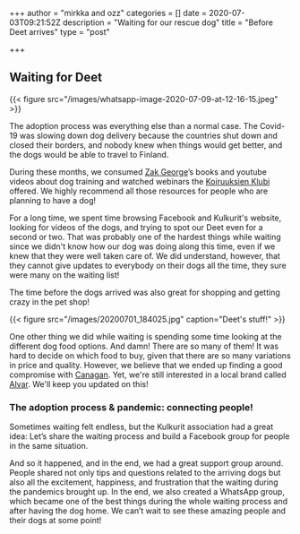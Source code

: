 +++
author = "mirkka and ozz"
categories = []
date = 2020-07-03T09:21:52Z
description = "Waiting for our rescue dog"
title = "Before Deet arrives"
type = "post"

+++
## Waiting for Deet

{{< figure src="/images/whatsapp-image-2020-07-09-at-12-16-15.jpeg" >}}

The adoption process was everything else than a normal case. The Covid-19 was slowing down dog delivery because the countries shut down and closed their borders, and nobody knew when things would get better, and the dogs would be able to travel to Finland.

During these months, we consumed [Zak George](https://www.dogtrainingrevolution.com "Zak George")’s books and youtube videos about dog training and watched webinars the [Koiruuksien Klubi ](https://www.koiruuksienklubi.fi/)offered. We highly recommend all those resources for people who are planning to have a dog!

For a long time, we spent time browsing Facebook and Kulkurit's website, looking for videos of the dogs, and trying to spot our Deet even for a second or two. That was probably one of the hardest things while waiting since we didn't know how our dog was doing along this time, even if we knew that they were well taken care of. We did understand, however, that they cannot give updates to everybody on their dogs all the time, they sure were many on the waiting list!

The time before the dogs arrived was also great for shopping and getting crazy in the pet shop!

{{< figure src="/images/20200701_184025.jpg" caption="Deet's stuff!" >}}

One other thing we did while waiting is spending some time looking at the different dog food options. And damn! There are so many of them! It was hard to decide on which food to buy, given that there are so many variations in price and quality. However, we believe that we ended up finding a good compromise with [Canagan](https://www.canagan.co.uk "Canagan"). Yet, we're still interested in a local brand called [Alvar](https://alvarpet.com/en/ "Alvar"). We'll keep you updated on this!

### The adoption process & pandemic: connecting people!

Sometimes waiting felt endless, but the Kulkurit association had a great idea: Let’s share the waiting process and build a Facebook group for people in the same situation.

And so it happened, and in the end, we had a great support group around. People shared not only tips and questions related to the arriving dogs but also all the excitement, happiness, and frustration that the waiting during the pandemics brought up. In the end, we also created a WhatsApp group, which became one of the best things during the whole waiting process and after having the dog home. We can’t wait to see these amazing people and their dogs at some point!